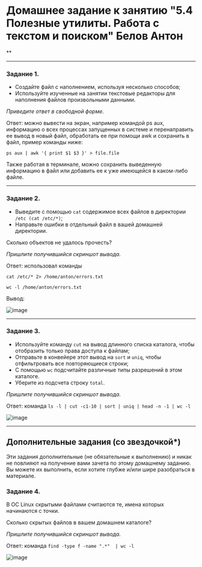 # Домашнее задание к занятию "5.4 Полезные утилиты. Работа с текстом и поиском" Белов Антон
**

------
### Задание 1.

 - Создайте файл с наполнением, используя несколько способов;
 - Используйте изученные на занятии текстовые редакторы для наполнения файлов произвольными данными.

*Приведите ответ в свободной форме.*

Ответ: можно вывести на экран, например командой ps aux, информацию о всех процессах запущенных в системе и перенаправить ее вывод в новый файл, обработать ее при помощи awk и сохранить в файл, пример команды ниже:

`ps aux | awk '{ print $1 $3 }' > file.file`

Также работая в терминале, можно сохранить выведенную информацию в файл или добавить ее к уже имеющейся в каком-либо файле.

------
### Задание 2.

 - Выведите с помощью `cat` содержимое всех файлов в директории `/etc (cat /etc/*)`;
 - Направьте ошибки в отдельный файл в вашей домашней директории.
 
 Сколько объектов не удалось прочесть?

*Пришлите получившийся скриншот вывода.*

Ответ: использовал команды 

`cat /etc/* 2> /home/anton/errors.txt`

`wc -l /home/anton/errors.txt`

Вывод:

![image](https://user-images.githubusercontent.com/107868869/201153698-4dbfa2c1-21d6-4219-aed6-899d9fd1322d.png)

------
### Задание 3.

 - Используйте команду `cut` на вывод длинного списка каталога, чтобы отобразить только права доступа к файлам;
 - Отправьте в конвейере этот вывод на `sort` и `uniq`, чтобы отфильтровать все повторяющиеся строки;
 - С помощью `wc` подсчитайте различные типы разрешений в этом каталоге.
 - Уберите из подсчета строку `total`.

*Пришлите получившийся скриншот вывода.*

Ответ: команда `ls -l | cut -c1-10 | sort | uniq | head -n -1 | wc -l`

![image](https://user-images.githubusercontent.com/107868869/201163512-3ea081ad-0386-4d78-ae29-0f73ebc2dacb.png)

------
## Дополнительные задания (со звездочкой*)

Эти задания дополнительные (не обязательные к выполнению) и никак не повлияют на получение вами зачета по этому домашнему заданию. Вы можете их выполнить, если хотите глубже и/или шире разобраться в материале.

### Задание 4.

В ОС Linux скрытыми файлами считаются те, имена которых начинаются с точки.

Сколько скрытых файлов в вашем домашнем каталоге?

*Пришлите получившийся скриншот вывода.*

Ответ: команда `find -type f -name ".*"  | wc -l`

![image](https://user-images.githubusercontent.com/107868869/201157875-7e72d272-1b24-4a85-85ef-76af18034616.png)

